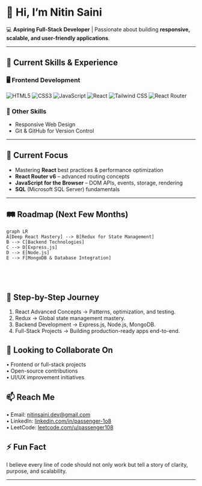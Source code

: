 # 👋 Hi, I’m **Nitin Saini**  

💻 **Aspiring Full-Stack Developer** | Passionate about building **responsive, scalable, and user-friendly applications**.  

---

## 🚀 Current Skills & Experience

### 🖥️ Frontend Development
![HTML5](https://img.shields.io/badge/-HTML5-E34F26?style=for-the-badge&logo=html5&logoColor=white)
![CSS3](https://img.shields.io/badge/-CSS3-1572B6?style=for-the-badge&logo=css3&logoColor=white)
![JavaScript](https://img.shields.io/badge/-JavaScript-F7DF1E?style=for-the-badge&logo=javascript&logoColor=black)
![React](https://img.shields.io/badge/-React-61DAFB?style=for-the-badge&logo=react&logoColor=black)
![Tailwind CSS](https://img.shields.io/badge/-TailwindCSS-06B6D4?style=for-the-badge&logo=tailwindcss&logoColor=white)
![React Router](https://img.shields.io/badge/-React%20Router-CA4245?style=for-the-badge&logo=react-router&logoColor=white)

### 📱 Other Skills
- Responsive Web Design  
- Git & GitHub for Version Control  

---

## 🎯 Current Focus
- Mastering **React** best practices & performance optimization  
- **React Router v6** – advanced routing concepts  
- **JavaScript for the Browser** – DOM APIs, events, storage, rendering  
- **SQL** (Microsoft SQL Server) fundamentals  

---

## 🛤 Roadmap (Next Few Months)

```mermaid
graph LR
A[Deep React Mastery] --> B[Redux for State Management]
B --> C[Backend Technologies]
C --> D[Express.js]
D --> E[Node.js]
E --> F[MongoDB & Database Integration]





```




  
## 📌 Step-by-Step Journey  
1. React Advanced Concepts → Patterns, optimization, and testing.  
2. Redux → Global state management mastery.  
3. Backend Development → Express.js, Node.js, MongoDB.  
4. Full-Stack Projects → Building production-ready apps end-to-end.  
  
## 🤝 Looking to Collaborate On  
• Frontend or full-stack projects  
• Open-source contributions  
• UI/UX improvement initiatives  
  
## 📫 Reach Me  
• Email: nitinsaini.dev@gmail.com  
• LinkedIn: [linkedin.com/in/passenger-1o8 ](https://www.linkedin.com/in/passenger-1o8/)  
• LeetCode: [leetcode.com/u/passenger108](https://leetcode.com/u/passenger108/)  
  
## ⚡ Fun Fact  
I believe every line of code should not only work but tell a story of clarity, purpose, and scalability.  
  
---
  
